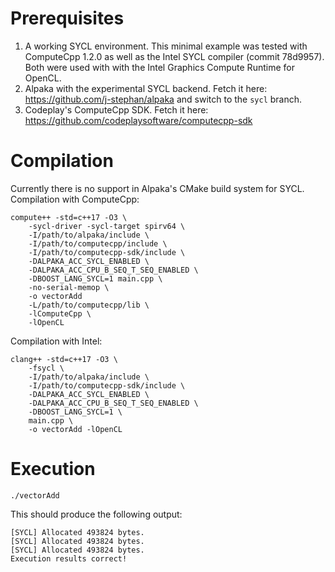 # Prerequisites

1. A working SYCL environment. This minimal example was tested with ComputeCpp
   1.2.0 as well as the Intel SYCL compiler (commit 78d9957). Both were used
   with with the Intel Graphics Compute Runtime for OpenCL.
2. Alpaka with the experimental SYCL backend. Fetch it here:
   https://github.com/j-stephan/alpaka and switch to the `sycl` branch.
3. Codeplay's ComputeCpp SDK. Fetch it here:
   https://github.com/codeplaysoftware/computecpp-sdk

# Compilation

Currently there is no support in Alpaka's CMake build system for SYCL.
Compilation with ComputeCpp:

```
compute++ -std=c++17 -O3 \
    -sycl-driver -sycl-target spirv64 \
    -I/path/to/alpaka/include \
    -I/path/to/computecpp/include \
    -I/path/to/computecpp-sdk/include \
    -DALPAKA_ACC_SYCL_ENABLED \
    -DALPAKA_ACC_CPU_B_SEQ_T_SEQ_ENABLED \
    -DBOOST_LANG_SYCL=1 main.cpp \
    -no-serial-memop \
    -o vectorAdd 
    -L/path/to/computecpp/lib \
    -lComputeCpp \
    -lOpenCL
```

Compilation with Intel:

```
clang++ -std=c++17 -O3 \
    -fsycl \
    -I/path/to/alpaka/include \
    -I/path/to/computecpp-sdk/include \
    -DALPAKA_ACC_SYCL_ENABLED \
    -DALPAKA_ACC_CPU_B_SEQ_T_SEQ_ENABLED \
    -DBOOST_LANG_SYCL=1 \
    main.cpp \
    -o vectorAdd -lOpenCL
```

# Execution

```
./vectorAdd
```

This should produce the following output:

```
[SYCL] Allocated 493824 bytes.
[SYCL] Allocated 493824 bytes.
[SYCL] Allocated 493824 bytes.
Execution results correct!
```
